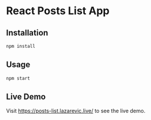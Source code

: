 # React Posts List App

## Installation

```bash
npm install
```

## Usage

```bash
npm start
```

## Live Demo


Visit https://posts-list.lazarevic.live/ to see the live demo.

